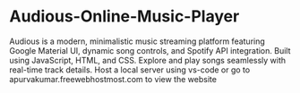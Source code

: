 # Audious-Online-Music-Player
Audious is a modern, minimalistic music streaming platform featuring Google Material UI, dynamic song controls, and Spotify API integration. Built using JavaScript, HTML, and CSS. Explore and play songs seamlessly with real-time track details.
Host a local server using vs-code or go to apurvakumar.freewebhostmost.com to view the website
